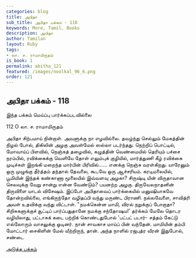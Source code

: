 ```yaml
---
categories: blog
title: அபிதா
sub_title: அபிதா பக்கம் - 118
keywords: More, Tamil, Books
description: அபிதா
author: Tamilan
layout: Ruby
tags:
- லா. ச. ராமாமிருதம்
is_book: 1
permalink: abitha_121
featured: /images/noolkal_96_6.png
order: 121
---
```

## அபிதா பக்கம் - 118

இந்த பக்கம் மெய்ப்பு பார்க்கப்படவில்லை

﻿112 O லா. ச. ராமாமிருதம்

அபிதா சிற்பமாய் நின்றாள். அவளுக்கு நா எழவில்லை. தவழ்ந்து செல்லும் மேகத்தின் நிழல் போல், திகிலின் அழகு அவள்மேல் ஸல்லா படர்ந்தது. நெற்றிப் பொட்டில், மோவாய்ப் பிளவில், நெஞ்சுத் தழைவில், கழுத்தின் வெண்மையில் தெரியும் பச்சை நரம்பில், ரவிக்கைக்கு வெளியே தோள் எலும்புக் குழியில், மார்த்துணி கீழ் ரவிக்கை முடிச்சுள் இறங்கி மறைந்த மார்பின் பிரிவில்...... எனக்கு நெஞ்சு வரள்கிறது. யாரேனும் ஒரு முழுங்கு தீர்த்தம் தந்தால் தேவலை, கூடவே ஒரு ஆச்சரியம். கரடிமலையில், பூமியின் இந்தக் கண்காணா மூலையில் இவ்வளவு அழகா? சிருஷ்டி யின் விருதாவான செலவுக்கு வேறு சான்று என்ன வேண்டும்? பயனற்ற அழகு. திருவேலநாதனின் திருவிளை யாடல் விசேஷம். இப்போ அபிதாவைப் பார்க்கையில் மனுஷியாகவே தோன்றவில்லை, எங்கிருந்தோ வழிதப்பி வந்து மருண்ட பிராணி. நல்லவேளை, சாவித்ரி அவள் உதவிக்கு வந்து விட்டாள். "நமக்கென்ன மாமி, விரல் நறுக்குப் போறாதா? சிறிசுகளுக்குச் சூட்டிப் பார்ப்பதுதானே நமக்கு சந்தோஷம!’ தர்க்கம் மேலே தொடர வழியிலாது, பட்டாசுக் கடை பற்றிக் கொண்டதுபோல் 'பட்பட் படார்- சத்தம் கேட்டு எல்லோரும் வாசலுக்கு ஓடினர். நான் சாவகாச மாய்ப் பின் வந்தேன். மாமியின் தம்பி மோட்டார் சைகிளின் மேல் வீற்றிருந், தான். அந்த நாளில் ரஜபுத்ர வீரன் இதுபோல், சண்டை

[அடுத்த பக்கம்](abitha_122)